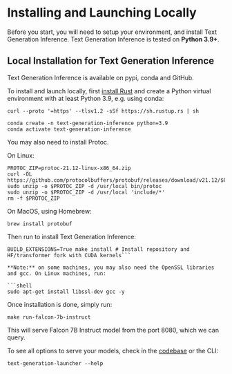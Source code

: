 # Installing and Launching Locally

Before you start, you will need to setup your environment, and install Text Generation Inference. Text Generation Inference is tested on **Python 3.9+**.

## Local Installation for Text Generation Inference

Text Generation Inference is available on pypi, conda and GitHub. 

To install and launch locally, first [install Rust](https://rustup.rs/) and create a Python virtual environment with at least
Python 3.9, e.g. using conda:

```shell
curl --proto '=https' --tlsv1.2 -sSf https://sh.rustup.rs | sh

conda create -n text-generation-inference python=3.9
conda activate text-generation-inference
```

You may also need to install Protoc.

On Linux:

```shell
PROTOC_ZIP=protoc-21.12-linux-x86_64.zip
curl -OL https://github.com/protocolbuffers/protobuf/releases/download/v21.12/$PROTOC_ZIP
sudo unzip -o $PROTOC_ZIP -d /usr/local bin/protoc
sudo unzip -o $PROTOC_ZIP -d /usr/local 'include/*'
rm -f $PROTOC_ZIP
```

On MacOS, using Homebrew:

```shell
brew install protobuf
```

Then run to install Text Generation Inference:

```shell
BUILD_EXTENSIONS=True make install # Install repository and HF/transformer fork with CUDA kernels```

**Note:** on some machines, you may also need the OpenSSL libraries and gcc. On Linux machines, run:

```shell
sudo apt-get install libssl-dev gcc -y
```


Once installation is done, simply run:

```shell
make run-falcon-7b-instruct
```

This will serve Falcon 7B Instruct model from the port 8080, which we can query.

To see all options to serve your models, check in the [codebase](https://github.com/huggingface/text-generation-inference/blob/main/launcher/src/main.rs) or the CLI:
```
text-generation-launcher --help
```
